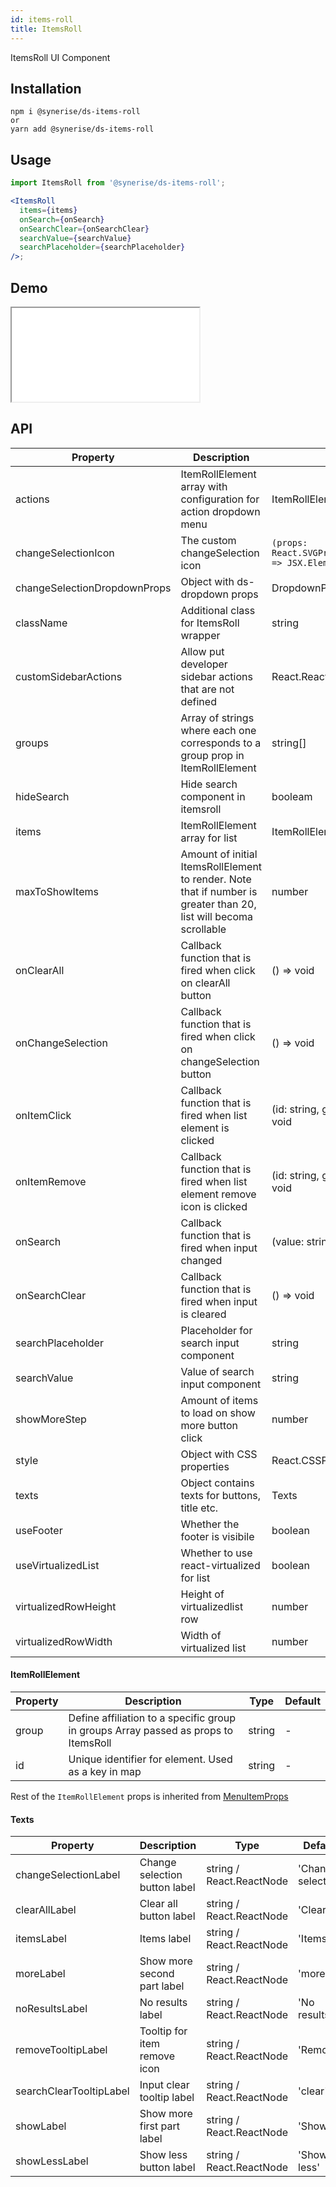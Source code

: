 ```yaml
---
id: items-roll
title: ItemsRoll
---
```


ItemsRoll UI Component

## Installation

```
npm i @synerise/ds-items-roll
or
yarn add @synerise/ds-items-roll
```

## Usage

```jsx
import ItemsRoll from '@synerise/ds-items-roll';

<ItemsRoll
  items={items}
  onSearch={onSearch}
  onSearchClear={onSearchClear}
  searchValue={searchValue}
  searchPlaceholder={searchPlaceholder}
/>;
```

## Demo

<iframe src="/storybook-static/iframe.html?id=components-items-roll--default"></iframe>

## API

| Property                     | Description                                                                                                       | Type                                                    | Default |
| ---------------------------- | ----------------------------------------------------------------------------------------------------------------- | ------------------------------------------------------- | ------- |
| actions                      | ItemRollElement array with configuration for action dropdown menu                                                 | ItemRollElement[]                                       | -       |
| changeSelectionIcon          | The custom changeSelection icon                                                                                   | `(props: React.SVGProps<SVGSVGElement>) => JSX.Element` | EditM   |
| changeSelectionDropdownProps | Object with ds-dropdown props                                                                                     | DropdownProps                                           |         |
| className                    | Additional class for ItemsRoll wrapper                                                                            | string                                                  | -       |
| customSidebarActions         | Allow put developer sidebar actions that are not defined                                                          | React.ReactNode                                         | -       |
| groups                       | Array of strings where each one corresponds to a group prop in ItemRollElement                                    | string[]                                                | -       |
| hideSearch                   | Hide search component in itemsroll                                                                                | booleam                                                 | -       |
| items                        | ItemRollElement array for list                                                                                    | ItemRollElement[]                                       | -       |
| maxToShowItems               | Amount of initial ItemsRollElement to render. Note that if number is greater than 20, list will becoma scrollable | number                                                  | 10      |
| onClearAll                   | Callback function that is fired when click on clearAll button                                                     | () => void                                              | -       |
| onChangeSelection            | Callback function that is fired when click on changeSelection button                                              | () => void                                              | -       |
| onItemClick                  | Callback function that is fired when list element is clicked                                                      | (id: string, group?: string) => void                    | -       |
| onItemRemove                 | Callback function that is fired when list element remove icon is clicked                                          | (id: string, group?: string) => void                    | -       |
| onSearch                     | Callback function that is fired when input changed                                                                | (value: string) => void                                 | -       |
| onSearchClear                | Callback function that is fired when input is cleared                                                             | () => void                                              | -       |
| searchPlaceholder            | Placeholder for search input component                                                                            | string                                                  | -       |
| searchValue                  | Value of search input component                                                                                   | string                                                  | -       |
| showMoreStep                 | Amount of items to load on show more button click                                                                 | number                                                  | 10      |
| style                        | Object with CSS properties                                                                                        | React.CSSProperties                                     | -       |
| texts                        | Object contains texts for buttons, title etc.                                                                     | Texts                                                   | -       |
| useFooter                    | Whether the footer is visibile                                                                                    | boolean                                                 | -       |
| useVirtualizedList           | Whether to use react-virtualized for list                                                                         | boolean                                                 | `false` |
| virtualizedRowHeight         | Height of virtualizedlist row                                                                                     | number                                                  | 32px    |
| virtualizedRowWidth          | Width of virtualized list                                                                                         | number                                                  | -       |

#### ItemRollElement

| Property | Description                                                                         | Type   | Default |
| -------- | ----------------------------------------------------------------------------------- | ------ | ------- |
| group    | Define affiliation to a specific group in groups Array passed as props to ItemsRoll | string | -       |
| id       | Unique identifier for element. Used as a key in map                                 | string | -       |

Rest of the `ItemRollElement` props is inherited from [MenuItemProps](https://design.synerise.com/docs/components/menu#menuitemprops)

#### Texts

| Property                | Description                   | Type                     | Default            |
| ----------------------- | ----------------------------- | ------------------------ | ------------------ |
| changeSelectionLabel    | Change selection button label | string / React.ReactNode | 'Change selection' |
| clearAllLabel           | Clear all button label        | string / React.ReactNode | 'Clear all'        |
| itemsLabel              | Items label                   | string / React.ReactNode | 'Items'            |
| moreLabel               | Show more second part label   | string / React.ReactNode | 'more'             |
| noResultsLabel          | No results label              | string / React.ReactNode | 'No results'       |
| removeTooltipLabel      | Tooltip for item remove icon  | string / React.ReactNode | 'Remove'           |
| searchClearTooltipLabel | Input clear tooltip label     | string / React.ReactNode | 'clear'            |
| showLabel               | Show more first part label    | string / React.ReactNode | 'Show'             |
| showLessLabel           | Show less button label        | string / React.ReactNode | 'Show less'        |
